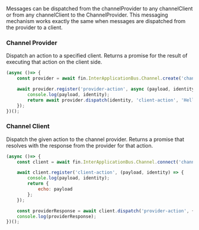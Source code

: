 Messages can be dispatched from the channelProvider to any channelClient or from any channelClient to the ChannelProvider. This messaging mechanism works exactly the same when messages are dispatched from the provider to a client.

### Channel Provider
Dispatch an action to a specified client. Returns a promise for the result of executing that action on the client side.

```js
(async ()=> {
    const provider = await fin.InterApplicationBus.Channel.create('channelName');

    await provider.register('provider-action', async (payload, identity) => {
        console.log(payload, identity);
        return await provider.dispatch(identity, 'client-action', 'Hello, World!');
    });
})();
```

### Channel Client
Dispatch the given action to the channel provider. Returns a promise that resolves with the response from the provider for that action.

```js
(async ()=> {
    const client = await fin.InterApplicationBus.Channel.connect('channelName');

    await client.register('client-action', (payload, identity) => {
        console.log(payload, identity);
        return {
            echo: payload
        };
    });

    const providerResponse = await client.dispatch('provider-action', { message: 'Hello From the client'});
    console.log(providerResponse);
})();
```
